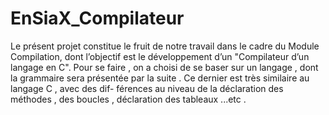 # EnSiaX_Compilateur

Le présent projet constitue le fruit de notre travail dans le cadre du Module Compilation, dont l’objectif est le développement d’un "Compilateur d’un langage en C".
Pour se faire , on a choisi de se baser sur un langage , dont la grammaire sera présentée par la suite . Ce dernier est très similaire au langage C , avec des dif- férences au niveau de la déclaration des méthodes , des boucles , déclaration des tableaux ...etc .
